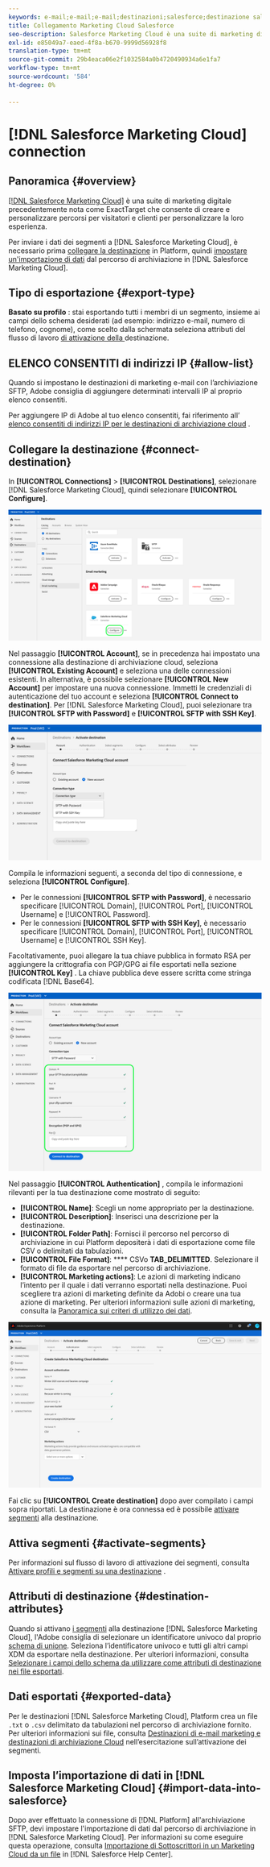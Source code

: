 ```yaml
---
keywords: e-mail;e-mail;e-mail;destinazioni;salesforce;destinazione salesforce
title: Collegamento Marketing Cloud Salesforce
seo-description: Salesforce Marketing Cloud è una suite di marketing digitale precedentemente nota come ExactTarget che consente di creare e personalizzare percorsi per visitatori e clienti per personalizzare la loro esperienza.
exl-id: e85049a7-eaed-4f8a-b670-9999d56928f8
translation-type: tm+mt
source-git-commit: 29b4eaca06e2f1032584a0b4720490934a6e1fa7
workflow-type: tm+mt
source-wordcount: '584'
ht-degree: 0%

---
```


# [!DNL Salesforce Marketing Cloud] connection

## Panoramica {#overview}

[[!DNL Salesforce Marketing Cloud]](https://www.salesforce.com/products/marketing-cloud/email-marketing/) è una suite di marketing digitale precedentemente nota come ExactTarget che consente di creare e personalizzare percorsi per visitatori e clienti per personalizzare la loro esperienza.

Per inviare i dati dei segmenti a [!DNL Salesforce Marketing Cloud], è necessario prima [collegare la destinazione](#connect-destination) in Platform, quindi [impostare un&#39;importazione di dati](#import-data-into-salesforce) dal percorso di archiviazione in [!DNL Salesforce Marketing Cloud].

## Tipo di esportazione {#export-type}

**Basato su profilo** : stai esportando tutti i membri di un segmento, insieme ai campi dello schema desiderati (ad esempio: indirizzo e-mail, numero di telefono, cognome), come scelto dalla schermata seleziona attributi del flusso di lavoro [ di attivazione della ](../../ui/activate-destinations.md#select-attributes)destinazione.

## ELENCO CONSENTITI di indirizzi IP {#allow-list}

Quando si impostano le destinazioni di marketing e-mail con l’archiviazione SFTP, Adobe consiglia di aggiungere determinati intervalli IP al proprio elenco consentiti.

Per aggiungere IP di Adobe al tuo elenco consentiti, fai riferimento all’ [elenco consentiti di indirizzi IP per le destinazioni di archiviazione cloud](../cloud-storage/ip-address-allow-list.md) .

## Collegare la destinazione {#connect-destination}

In **[!UICONTROL Connections]** > **[!UICONTROL Destinations]**, selezionare [!DNL Salesforce Marketing Cloud], quindi selezionare **[!UICONTROL Configure]**.

![Connessione a Salesforce](../../assets/catalog/email-marketing/salesforce/catalog.png)

Nel passaggio **[!UICONTROL Account]**, se in precedenza hai impostato una connessione alla destinazione di archiviazione cloud, seleziona **[!UICONTROL Existing Account]** e seleziona una delle connessioni esistenti. In alternativa, è possibile selezionare **[!UICONTROL New Account]** per impostare una nuova connessione. Immetti le credenziali di autenticazione del tuo account e seleziona **[!UICONTROL Connect to destination]**. Per [!DNL Salesforce Marketing Cloud], puoi selezionare tra **[!UICONTROL SFTP with Password]** e **[!UICONTROL SFTP with SSH Key]**.

![Collega account Marketing Cloud Salesforce](../../assets/catalog/email-marketing/salesforce/connection-type.png)

Compila le informazioni seguenti, a seconda del tipo di connessione, e seleziona **[!UICONTROL Configure]**.

- Per le connessioni **[!UICONTROL SFTP with Password]**, è necessario specificare [!UICONTROL Domain], [!UICONTROL Port], [!UICONTROL Username] e [!UICONTROL Password].
- Per le connessioni **[!UICONTROL SFTP with SSH Key]**, è necessario specificare [!UICONTROL Domain], [!UICONTROL Port], [!UICONTROL Username] e [!UICONTROL SSH Key].

Facoltativamente, puoi allegare la tua chiave pubblica in formato RSA per aggiungere la crittografia con PGP/GPG ai file esportati nella sezione **[!UICONTROL Key]** . La chiave pubblica deve essere scritta come stringa codificata [!DNL Base64].

![Compila le informazioni di Salesforce](../../assets/catalog/email-marketing/salesforce/account-info.png)

Nel passaggio **[!UICONTROL Authentication]** , compila le informazioni rilevanti per la tua destinazione come mostrato di seguito:
- **[!UICONTROL Name]**: Scegli un nome appropriato per la destinazione.
- **[!UICONTROL Description]**: Inserisci una descrizione per la destinazione.
- **[!UICONTROL Folder Path]**: Fornisci il percorso nel percorso di archiviazione in cui Platform depositerà i dati di esportazione come file CSV o delimitati da tabulazioni.
- **[!UICONTROL File Format]**:  **** CSVo  **TAB_DELIMITTED**. Selezionare il formato di file da esportare nel percorso di archiviazione.
- **[!UICONTROL Marketing actions]**: Le azioni di marketing indicano l’intento per il quale i dati verranno esportati nella destinazione. Puoi scegliere tra azioni di marketing definite da Adobi o creare una tua azione di marketing. Per ulteriori informazioni sulle azioni di marketing, consulta la [Panoramica sui criteri di utilizzo dei dati](../../../data-governance/policies/overview.md).

<!--

Commenting out Amazon S3 bucket part for now until support is clarified

- **[!UICONTROL Bucket name]**: Your Amazon S3 bucket, where Platform will deposit the data export. Your input must be between 3 and 63 characters long. Must begin and end with a letter or number. Must contain only lowercase letters, numbers, or hyphens ( - ). Must not be formatted as an IP address (for example, 192.100.1.1).

-->

![Informazioni di base su Salesforce](../../assets/catalog/email-marketing/salesforce/basic-information.png)

Fai clic su **[!UICONTROL Create destination]** dopo aver compilato i campi sopra riportati. La destinazione è ora connessa ed è possibile [attivare segmenti](../../ui/activate-destinations.md) alla destinazione.

## Attiva segmenti {#activate-segments}

Per informazioni sul flusso di lavoro di attivazione dei segmenti, consulta [Attivare profili e segmenti su una destinazione](../../ui/activate-destinations.md) .

## Attributi di destinazione {#destination-attributes}

Quando si attivano [i segmenti](../../ui/activate-destinations.md) alla destinazione [!DNL Salesforce Marketing Cloud], l&#39;Adobe consiglia di selezionare un identificatore univoco dal proprio [schema di unione](../../../profile/home.md#profile-fragments-and-union-schemas). Seleziona l’identificatore univoco e tutti gli altri campi XDM da esportare nella destinazione. Per ulteriori informazioni, consulta [Selezionare i campi dello schema da utilizzare come attributi di destinazione nei file esportati](./overview.md#destination-attributes).

## Dati esportati {#exported-data}

Per le destinazioni [!DNL Salesforce Marketing Cloud], Platform crea un file `.txt` o `.csv` delimitato da tabulazioni nel percorso di archiviazione fornito. Per ulteriori informazioni sui file, consulta [Destinazioni di e-mail marketing e destinazioni di archiviazione Cloud](../../ui/activate-destinations.md#esp-and-cloud-storage) nell’esercitazione sull’attivazione dei segmenti.

## Imposta l’importazione di dati in [!DNL Salesforce Marketing Cloud] {#import-data-into-salesforce}

Dopo aver effettuato la connessione di [!DNL Platform] all&#39;archiviazione SFTP, devi impostare l&#39;importazione di dati dal percorso di archiviazione in [!DNL Salesforce Marketing Cloud]. Per informazioni su come eseguire questa operazione, consulta [Importazione di Sottoscrittori in un Marketing Cloud da un file](https://help.salesforce.com/articleView?id=mc_es_import_subscribers_from_file.htm&amp;type=5) in [!DNL Salesforce Help Center].

